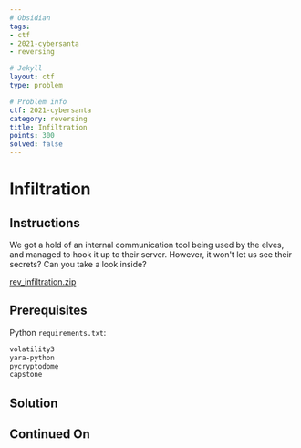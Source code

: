 ```yaml
---
# Obsidian
tags:
- ctf
- 2021-cybersanta
- reversing

# Jekyll
layout: ctf
type: problem

# Problem info
ctf: 2021-cybersanta
category: reversing
title: Infiltration
points: 300
solved: false
---
```


# Infiltration

## Instructions

We got a hold of an internal communication tool being used by the elves, and managed to hook it up to their server. However, it won't let us see their secrets? Can you take a look inside?

[rev_infiltration.zip](#)

## Prerequisites

Python `requirements.txt`:

```bash
volatility3
yara-python
pycryptodome
capstone
```

## Solution




## Continued On


